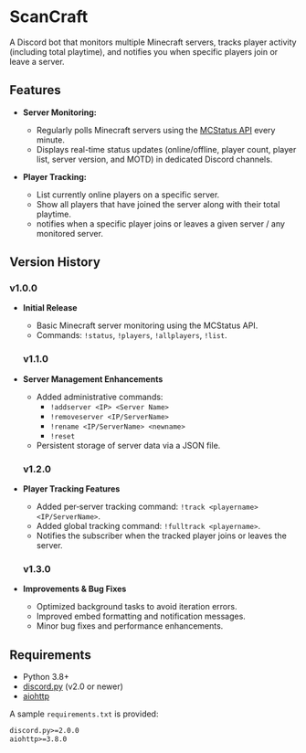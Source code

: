 # ScanCraft

A Discord bot that monitors multiple Minecraft servers, tracks player activity (including total playtime), and notifies you when specific players join or leave a server.

## Features

- **Server Monitoring:**
  - Regularly polls Minecraft servers using the [MCStatus API](https://api.mcstatus.io/v2/status/java/<IP>) every minute.
  - Displays real-time status updates (online/offline, player count, player list, server version, and MOTD) in dedicated Discord channels.

- **Player Tracking:**
  - List currently online players on a specific server.
  - Show all players that have joined the server along with their total playtime.
  - notifies when a specific player joins or leaves a given server / any monitored server.
 
## Version History

  ### v1.0.0
- **Initial Release**
  - Basic Minecraft server monitoring using the MCStatus API.
  - Commands: `!status`, `!players`, `!allplayers`, `!list`.

  ### v1.1.0
- **Server Management Enhancements**
  - Added administrative commands: 
    - `!addserver <IP> <Server Name>`
    - `!removeserver <IP/ServerName>`
    - `!rename <IP/ServerName> <newname>`
    - `!reset`
  - Persistent storage of server data via a JSON file.

  ### v1.2.0
- **Player Tracking Features**
  - Added per‑server tracking command: `!track <playername> <IP/ServerName>`.
  - Added global tracking command: `!fulltrack <playername>`.
  - Notifies the subscriber when the tracked player joins or leaves the server.

  ### v1.3.0
- **Improvements & Bug Fixes**
  - Optimized background tasks to avoid iteration errors.
  - Improved embed formatting and notification messages.
  - Minor bug fixes and performance enhancements.


## Requirements

- Python 3.8+
- [discord.py](https://github.com/Rapptz/discord.py) (v2.0 or newer)
- [aiohttp](https://docs.aiohttp.org/)

A sample `requirements.txt` is provided:

```txt
discord.py>=2.0.0
aiohttp>=3.8.0
